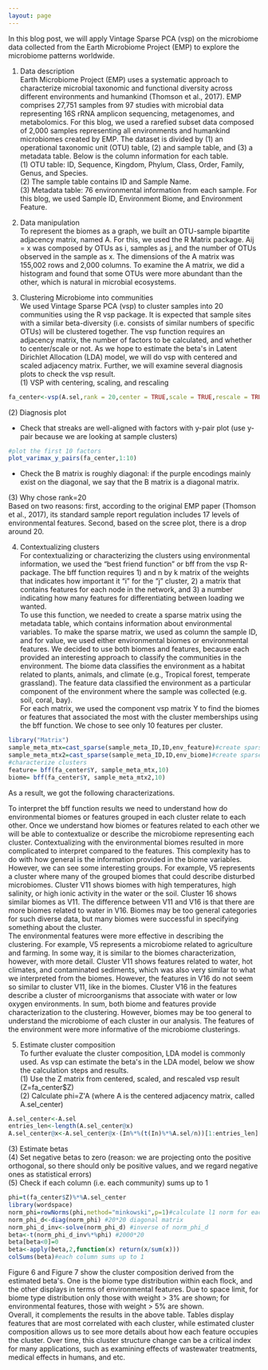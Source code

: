 ```yaml
---
layout: page  
---
```

In this blog post, we will apply Vintage Sparse PCA (vsp) on the microbiome data collected from the Earth Microbiome Project (EMP) to explore the microbiome patterns worldwide.  

1. Data description  
Earth Microbiome Project (EMP) uses a systematic approach to characterize microbial taxonomic and functional diversity across different environments and humankind (Thomson et al., 2017).  EMP comprises 27,751 samples from 97 studies with microbial data representing 16S rRNA amplicon sequencing, metagenomes, and metabolomics. For this blog, we used a rarefied subset data composed of 2,000 samples representing all environments and humankind microbiomes created by EMP. The dataset is divided by (1) an operational taxonomic unit (OTU) table, (2) and sample table, and (3) a metadata table. Below is the column information for each table.  
  (1) OTU table: ID, Sequence, Kingdom, Phylum, Class, Order, Family, Genus, and Species.  
  (2) The sample table contains ID and Sample Name.  
  (3) Metadata table: 76 environmental information from each sample. For this blog, we used Sample ID, Environment Biome, and Environment Feature.  

2. Data manipulation   
To represent the biomes as a graph, we built an OTU-sample bipartite adjacency matrix, named A. For this, we used the R Matrix package.  Aij = x  was composed by OTUs as i, samples as j, and the number of OTUs observed in the sample as x. The dimensions of the A matrix was 155,002 rows and 2,000 columns. To examine the A matrix, we did a histogram and found that some OTUs were more abundant than the other, which is natural in microbial ecosystems.  

3. Clustering Microbiome into communities  
We used Vintage Sparse PCA (vsp) to cluster samples into 20 communities using the R vsp package. It is expected that sample sites with a similar beta-diversity (i.e. consists of similar numbers of specific OTUs) will be clustered together. The vsp function requires an adjacency matrix, the number of factors to be calculated, and whether to center/scale or not. As we hope to estimate the beta's in Latent Dirichlet Allocation (LDA) model, we will do vsp with centered and scaled adjacency matrix. Further, we will examine several diagnosis plots to check the vsp result.  
  (1) VSP with centering, scaling, and rescaling  
```r
fa_center<-vsp(A.sel,rank = 20,center = TRUE,scale = TRUE,rescale = TRUE,recenter = FALSE)
```  
  (2) Diagnosis plot  
  - Check that streaks are well-aligned with factors with y-pair plot (use y-pair because we are looking at sample clusters)  
```r
#plot the first 10 factors
plot_varimax_y_pairs(fa_center,1:10) 
```  
  - Check the B matrix is roughly diagonal: if the purple encodings mainly exist on the diagonal, we say that the B matrix is a diagonal matrix.  

  (3) Why chose rank=20  
  Based on two reasons: first, according to the original EMP paper (Thomson et al., 2017), its standard sample report regulation includes 17 levels of environmental features. Second, based on the scree plot, there is a drop around 20.  
  
4. Contextualizing clusters  
For contextualizing or characterizing the clusters using environmental information, we used the “best friend function” or bff from the vsp R-package. The bff function requires 1) and n by k matrix of the weights that indicates how important it “i” for the “j” cluster, 2) a matrix that contains features for each node in the network, and 3) a number indicating how many features for differentiating between loading we wanted.  
To use this function, we needed to create a sparse matrix using the metadata table, which contains information about environmental variables. To make the sparse matrix, we used as column the sample ID, and for value, we used either environmental biomes or environmental features. We decided to use both biomes and features, because each provided an interesting approach to classify the communities in the environment. The biome data classifies the environment as a habitat related to plants, animals, and climate (e.g., Tropical forest, temperate grassland). The feature data classified the environment as a particular component of the environment where the sample was collected (e.g. soil, coral, bay).  
For each matrix, we used the component vsp matrix Y to find the biomes or  features that associated the most with the cluster memberships using the bff function. We chose to see only 10 features per cluster.  
```r
library("Matrix") 
sample_meta_mtx=cast_sparse(sample_meta_ID,ID,env_feature)#create sparse matrix for features  
sample_meta_mtx2=cast_sparse(sample_meta_ID,ID,env_biome)#create sparse matrix for biomes
#characterize clusters
feature= bff(fa_center$Y, sample_meta_mtx,10)
biome= bff(fa_center$Y, sample_meta_mtx2,10)
```  
  As a result, we got the following characterizations.  
  
  To interpret the bff function results we need to understand how do environmental biomes or features grouped in each cluster relate to each other. Once we understand how biomes or features related to each other we will be able to contextualize or describe the microbiome representing each cluster. Contextualizing with the environmental biomes resulted in more complicated to interpret compared to the features. This complexity has to do with how general is the information provided in the biome variables. However, we can see some interesting groups. For example, V5 represents a cluster where many of the grouped biomes that could describe disturbed microbiomes. Cluster V11 shows biomes with high temperatures, high salinity, or high ionic activity in the water or the soil. Cluster 16 shows similar biomes as V11. The difference between V11 and V16 is that there are more biomes related to water in V16. Biomes may be too general categories for such diverse data, but many biomes were successful in specifying something about the cluster.  
The environmental features were more effective in describing the clustering. For example, V5 represents a microbiome related to agriculture and farming. In some way, it is similar to the biomes characterization, however, with more detail. Cluster V11 shows features related to water, hot climates, and contaminated sediments, which was also very similar to what we interpreted from the biomes. However, the features in V16 do not seem so similar to cluster V11, like in the biomes. Cluster V16 in the features describe a cluster of microorganisms that associate with water or low oxygen environments. In sum, both biome and features provide characterization to the clustering. However, biomes may be too general to understand the microbiome of each cluster in our analysis. The features of the environment were more informative of the microbiome clusterings.  
  
5. Estimate cluster composition  
To further evaluate the cluster composition, LDA model is commonly used. As vsp can estimate the beta's in the LDA model, below we show the calculation steps and results.  
  (1) Use the Z matrix from centered, scaled, and rescaled vsp result (Z=fa_center$Z)  
  (2) Calculate phi=Z'A (where A is the centered adjacency matrix, called A.sel_center)  
```r
A.sel_center<-A.sel
entries_len<-length(A.sel_center@x)
A.sel_center@x<-A.sel_center@x-(In%*%(t(In)%*%A.sel/n))[1:entries_len]
```  
  (3) Estimate betas  
  (4) Set negative betas to zero (reason: we are projecting onto the positive orthogonal, so there should only be positive values, and we regard negative ones as statistical errors)  
  (5) Check if each column (i.e. each community) sums up to 1  
```r
phi=t(fa_center$Z)%*%A.sel_center
library(wordspace)
norm_phi=rowNorms(phi,method="minkowski",p=1)#calculate l1 norm for each row
norm_phi_d<-diag(norm_phi) #20*20 diagonal matrix
norm_phi_d_inv<-solve(norm_phi_d) #inverse of norm_phi_d
beta<-t(norm_phi_d_inv%*%phi) #2000*20
beta[beta<0]=0
beta<-apply(beta,2,function(x) return(x/sum(x)))
colSums(beta)#each column sums up to 1
```
Figure 6 and Figure 7 show the cluster composition derived from the estimated beta's. One is the biome type distribution within each flock, and the other displays in terms of environmental features. Due to space limit, for biome type distribution only those with weight > 3% are shown; for environmental features, those with weight > 5% are shown.  
Overall, it complements the results in the above table. Tables display features that are most correlated with each cluster, while estimated cluster composition allows us to see more details about how each feature occupies the cluster. Over time, this cluster structure change can be a critical index for many applications, such as examining effects of wastewater treatments, medical effects in humans, and etc.  





